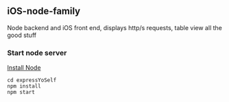 ## iOS-node-family

Node backend and iOS front end, displays http/s requests, table view all the good stuff

### Start node server
[Install Node](https://nodejs.org/en/download/)
```
cd expressYoSelf
npm install
npm start
```